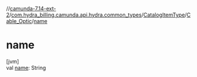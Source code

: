 //[camunda-7.14-ext-2](../../../../index.md)/[com.hydra_billing.camunda.api.hydra.common_types](../../index.md)/[CatalogItemType](../index.md)/[Cable_Optic](index.md)/[name](name.md)

# name

[jvm]\
val [name](name.md): String
